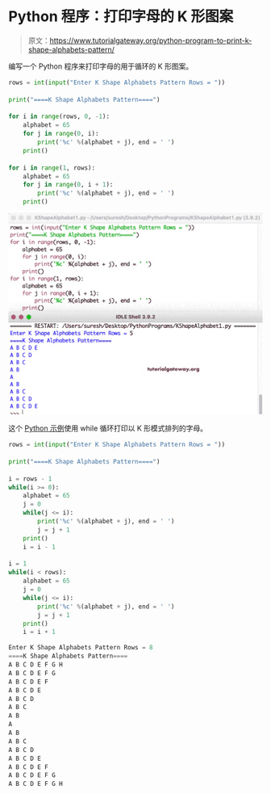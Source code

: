 # Python 程序：打印字母的 K 形图案

> 原文：<https://www.tutorialgateway.org/python-program-to-print-k-shape-alphabets-pattern/>

编写一个 Python 程序来打印字母的用于循环的 K 形图案。

```py
rows = int(input("Enter K Shape Alphabets Pattern Rows = "))

print("====K Shape Alphabets Pattern====")

for i in range(rows, 0, -1):
    alphabet = 65
    for j in range(0, i):
        print('%c' %(alphabet + j), end = ' ')
    print()

for i in range(1, rows):
    alphabet = 65
    for j in range(0, i + 1):
        print('%c' %(alphabet + j), end = ' ')
    print()
```

![Python Program to Print K Shape Alphabet Pattern](img/4aa356becc453530fa4ec3f5bd26c223.png)

这个 [Python 示例](https://www.tutorialgateway.org/python-programming-examples/)使用 while 循环打印以 K 形模式排列的字母。

```py
rows = int(input("Enter K Shape Alphabets Pattern Rows = "))

print("====K Shape Alphabets Pattern====")

i = rows - 1
while(i >= 0):
    alphabet = 65
    j = 0
    while(j <= i):
        print('%c' %(alphabet + j), end = ' ')
        j = j + 1
    print()
    i = i - 1

i = 1
while(i < rows):
    alphabet = 65
    j = 0
    while(j <= i):
        print('%c' %(alphabet + j), end = ' ')
        j = j + 1
    print()
    i = i + 1
```

```py
Enter K Shape Alphabets Pattern Rows = 8
====K Shape Alphabets Pattern====
A B C D E F G H 
A B C D E F G 
A B C D E F 
A B C D E 
A B C D 
A B C 
A B 
A 
A B 
A B C 
A B C D 
A B C D E 
A B C D E F 
A B C D E F G 
A B C D E F G H 
```